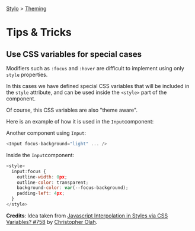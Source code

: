 [Stylo](#/home) > [Theming]()

# Tips & Tricks 

## Use CSS variables for special cases

Modifiers such as `:focus` and `:hover` are difficult to implement using only `style` properties.

In this cases we have defined special CSS variables that will be included in the `style` attribute, and can be used inside the `<style>` part of the component.

Of course, this CSS variables are also "theme aware".

Here is an example of how it is used in the `Input`component:

Another component using `Input`:

```javascript
<Input focus-background="light" ... />
```

Inside the `Input`component:

```javascript
<style>
  input:focus {
    outline-width: 0px;
    outline-color: transparent;
    background-color: var(--focus-background);
    padding-left: 4px;
  }
</style>
```

**Credits**: Idea taken from [Javascript Interpolation in Styles via CSS Variables? #758](https://github.com/sveltejs/svelte/issues/758) by [Christopher Olah](https://github.com/colah).